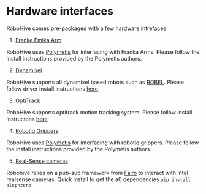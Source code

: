 # Hardware interfaces
RoboHive comes pre-packaged with a few hardware intrefaces


1. [Franke Emika Arm](https://www.franka.de/)

RoboHive uses [Polymetis](https://facebookresearch.github.io/fairo/polymetis/) for interfacing with Franka Arms. Please follow the install instructions provided by the Polymetis authors.


2. [Dynamixel](http://www.dynamixel.com/)

RoboHive supports all dynamixel based robots such as [ROBEL](http://roboticsbenchmarks.org/). Please follow driver install instructions [here](https://github.com/vikashplus/dynamixel).


3. [OptiTrack](https://optitrack.com/)

RoboHive supports optitrack motion tracking system. Please follow install instructons [here](https://github.com/vikashplus/OptiTrack)


4. [Robotiq Grippers](https://robotiq.com)

RoboHive uses [Polymetis](https://facebookresearch.github.io/fairo/polymetis/) for interfacing with robotiq grippers. Please follow the install instructions provided by the Polymetis authors.

5. [Real-Sense cameras](https://www.intelrealsense.com/)

Robohive relies on a pub-sub framework from [Fairo](https://github.com/facebookresearch/fairo) to interact with intel realsense cameras. Quick install
to get the a0 dependencies `pip install alephzero`